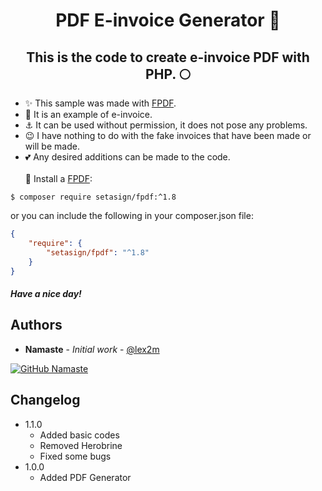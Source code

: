 <h1 align="center">PDF E-invoice Generator 🚀 </h1>
<h2 align="center">This is the code to create e-invoice PDF with PHP. 🌕 </h2>

- ✨ This sample was made with <a href="https://[examp.com](http://www.fpdf.org)http://www.fpdf.org">FPDF</a>.
- 🎀 It is an example of e-invoice.
- ⚓ It can be used without permission, it does not pose any problems.
- 😉 I have nothing to do with the fake invoices that have been made or will be made.
- 💕 Any desired additions can be made to the code. 
<br><br>
🎈 Install a <a href="https://[examp.com](http://www.fpdf.org)http://www.fpdf.org">FPDF</a>:
```
$ composer require setasign/fpdf:^1.8
```
or you can include the following in your composer.json file:
```json
{
    "require": {
        "setasign/fpdf": "^1.8"
    }
}
```
<h5 style="" >Have a nice day!</h6>

## Authors

- **Namaste** - _Initial work_ - [@lex2m](https://github.com/lex2m)

<a href="https://github.com/lex2m">
<img src="https://camo.githubusercontent.com/35e58e61ce62d8f5f8b1f4b0b37de86e14a2b3c88e84bf36fff74e667c49ec40/68747470733a2f2f696d672e736869656c64732e696f2f6769746875622f666f6c6c6f776572732f427572616b2d4f7268616e3f6c6162656c3d666f6c6c6f77267374796c653d736f6369616c" alt="GitHub Namaste" data-canonical-src="https://img.shields.io/github/followers/lex2m?label=follow&amp;style=social" style="max-width: 100%;" class="hoverZoomLink">
</a>

## Changelog
- 1.1.0
  - Added basic codes
  - Removed Herobrine
  - Fixed some bugs
- 1.0.0
  - Added PDF Generator
